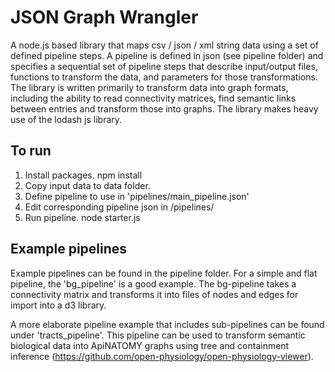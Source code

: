 # JSON Graph Wrangler
A node.js based library that maps csv / json / xml string data using a set of defined pipeline steps. A pipeline is defined in json (see pipeline folder) and specifies a sequential set of pipeline steps that describe input/output files, functions to transform the data, and parameters for those transformations. The library is written primarily to transform data into graph formats, including the ability to read connectivity matrices, find semantic links between entries and transform those into graphs. The library makes heavy use of the lodash js library.

## To run
1. Install packages. npm install
2. Copy input data to data folder.
3. Define pipeline to use in 'pipelines/main_pipeline.json'
4. Edit corresponding pipeline json in /pipelines/
5. Run pipeline. node starter.js

## Example pipelines
Example pipelines can be found in the pipeline folder. For a simple and flat pipeline, the 'bg_pipeline' is a good example. The bg-pipeline takes a connectivity matrix and transforms it into files of nodes and edges for import into a d3 library.

A more elaborate pipeline example that includes sub-pipelines can be found under 'tracts_pipeline'. This pipeline can be used to transform semantic biological data into ApiNATOMY graphs using tree and containment inference (https://github.com/open-physiology/open-physiology-viewer).